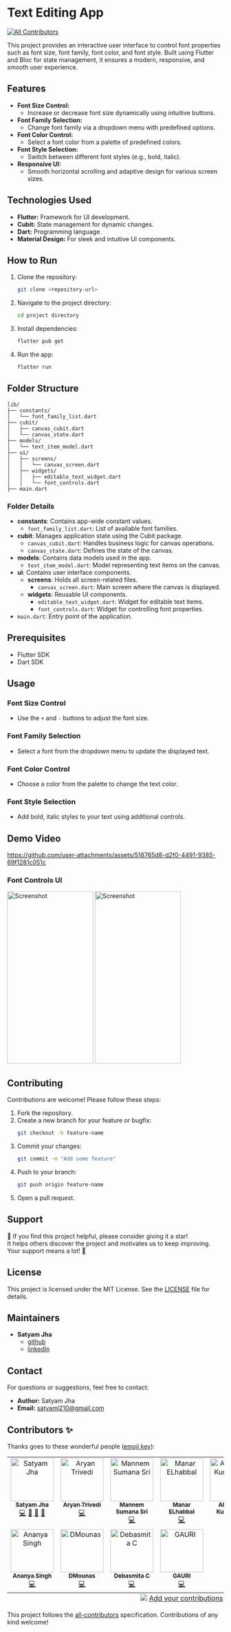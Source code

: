 # Text Editing App
<!-- ALL-CONTRIBUTORS-BADGE:START - Do not remove or modify this section -->
[![All Contributors](https://img.shields.io/badge/all_contributors-11-orange.svg?style=flat-square)](#contributors-)
<!-- ALL-CONTRIBUTORS-BADGE:END -->

This project provides an interactive user interface to control font properties such as font size, font family, font color, and font style. Built using Flutter and Bloc for state management, it ensures a modern, responsive, and smooth user experience.

## Features

- **Font Size Control:**
  - Increase or decrease font size dynamically using intuitive buttons.
- **Font Family Selection:**
  - Change font family via a dropdown menu with predefined options.
- **Font Color Control:**
  - Select a font color from a palette of predefined colors.
- **Font Style Selection:**
  - Switch between different font styles (e.g., bold, italic).
- **Responsive UI:**
  - Smooth horizontal scrolling and adaptive design for various screen sizes.

## Technologies Used

- **Flutter:** Framework for UI development.
- **Cubit:** State management for dynamic changes.
- **Dart:** Programming language.
- **Material Design:** For sleek and intuitive UI components.

## How to Run

1. Clone the repository:
   ```bash
   git clone <repository-url>
   ```
2. Navigate to the project directory:
   ```bash
   cd project directory
   ```
3. Install dependencies:
   ```bash
   flutter pub get
   ```
4. Run the app:
   ```bash
   flutter run
   ```

## Folder Structure

```plaintext
lib/
├── constants/
│   └── font_family_list.dart
├── cubit/
│   ├── canvas_cubit.dart
│   └── canvas_state.dart
├── models/
│   └── text_item_model.dart
├── ui/
│   ├── screens/
│   │   └── canvas_screen.dart
│   ├── widgets/
│   │   ├── editable_text_widget.dart
│   │   └── font_controls.dart
├── main.dart
```

### Folder Details

- **constants**: Contains app-wide constant values.
  - `font_family_list.dart`: List of available font families.
- **cubit**: Manages application state using the Cubit package.
  - `canvas_cubit.dart`: Handles business logic for canvas operations.
  - `canvas_state.dart`: Defines the state of the canvas.
- **models**: Contains data models used in the app.
  - `text_item_model.dart`: Model representing text items on the canvas.
- **ui**: Contains user interface components.
  - **screens**: Holds all screen-related files.
    - `canvas_screen.dart`: Main screen where the canvas is displayed.
  - **widgets**: Reusable UI components.
    - `editable_text_widget.dart`: Widget for editable text items.
    - `font_controls.dart`: Widget for controlling font properties.
- `main.dart`: Entry point of the application.

## Prerequisites

- Flutter SDK
- Dart SDK

## Usage

### Font Size Control

- Use the `+` and `-` buttons to adjust the font size.

### Font Family Selection

- Select a font from the dropdown menu to update the displayed text.

### Font Color Control

- Choose a color from the palette to change the text color.

### Font Style Selection

- Add bold, italic styles to your text using additional controls.

## Demo Video

https://github.com/user-attachments/assets/518765d8-d2f0-4491-9385-69f1281c051c

### Font Controls UI

<img src="https://github.com/user-attachments/assets/abaca11c-81b8-4931-ba63-2b9ee7212c82" alt="Screenshot" width="200" height="400">

<img src="https://github.com/user-attachments/assets/08072113-6459-4874-980c-e9cf61fd9ea1" alt="Screenshot" width="200" height="400">

## Contributing

Contributions are welcome! Please follow these steps:

1. Fork the repository.
2. Create a new branch for your feature or bugfix:
   ```bash
   git checkout -b feature-name
   ```
3. Commit your changes:
   ```bash
   git commit -m "Add some feature"
   ```
4. Push to your branch:
   ```bash
   git push origin feature-name
   ```
5. Open a pull request.

## Support

🌟 If you find this project helpful, please consider giving it a star! \
It helps others discover the project and motivates us to keep improving. Your support means a lot! 🙌 

## License

This project is licensed under the MIT License. See the [LICENSE](LICENSE) file for details.

## Maintainers
- **Satyam Jha**
  - [github](https://github.com/may-tas)
  - [linkedIn](linkedin.com/in/satyam-jha-7746201a4/)

## Contact

For questions or suggestions, feel free to contact:

- **Author:** Satyam Jha
- **Email:** satyamj210@gmail.com

## Contributors ✨

Thanks goes to these wonderful people ([emoji key](https://allcontributors.org/docs/en/emoji-key)):

<!-- ALL-CONTRIBUTORS-LIST:START - Do not remove or modify this section -->
<!-- prettier-ignore-start -->
<!-- markdownlint-disable -->
<table>
  <tbody>
    <tr>
      <td align="center" valign="top" width="14.28%"><a href="https://github.com/may-tas"><img src="https://avatars.githubusercontent.com/u/135056339?v=4?s=100" width="100px;" alt="Satyam Jha"/><br /><sub><b>Satyam Jha</b></sub></a><br /><a href="https://github.com/may-tas/TextEditingApp/commits?author=may-tas" title="Code">💻</a> <a href="https://github.com/may-tas/TextEditingApp/commits?author=may-tas" title="Documentation">📖</a> <a href="#maintenance-may-tas" title="Maintenance">🚧</a> <a href="#design-may-tas" title="Design">🎨</a></td>
      <td align="center" valign="top" width="14.28%"><a href="https://github.com/PearlGrell"><img src="https://avatars.githubusercontent.com/u/185500672?v=4?s=100" width="100px;" alt="Aryan Trivedi"/><br /><sub><b>Aryan Trivedi</b></sub></a><br /><a href="https://github.com/may-tas/TextEditingApp/commits?author=PearlGrell" title="Code">💻</a></td>
      <td align="center" valign="top" width="14.28%"><a href="https://github.com/MannemSumanaSri"><img src="https://avatars.githubusercontent.com/u/204357939?v=4?s=100" width="100px;" alt="Mannem Sumana Sri"/><br /><sub><b>Mannem Sumana Sri</b></sub></a><br /><a href="https://github.com/may-tas/TextEditingApp/commits?author=MannemSumanaSri" title="Code">💻</a></td>
      <td align="center" valign="top" width="14.28%"><a href="https://github.com/Manar-Elhabbal7"><img src="https://avatars.githubusercontent.com/u/172148857?v=4?s=100" width="100px;" alt="Manar ELhabbal"/><br /><sub><b>Manar ELhabbal</b></sub></a><br /><a href="https://github.com/may-tas/TextEditingApp/commits?author=Manar-Elhabbal7" title="Code">💻</a></td>
      <td align="center" valign="top" width="14.28%"><a href="https://github.com/Atomic-Shadow7002"><img src="https://avatars.githubusercontent.com/u/191123414?v=4?s=100" width="100px;" alt="Abhishek Kumar Ray"/><br /><sub><b>Abhishek Kumar Ray</b></sub></a><br /><a href="https://github.com/may-tas/TextEditingApp/commits?author=Atomic-Shadow7002" title="Code">💻</a></td>
      <td align="center" valign="top" width="14.28%"><a href="https://github.com/Elwin-p"><img src="https://avatars.githubusercontent.com/u/150349344?v=4?s=100" width="100px;" alt="Elwin"/><br /><sub><b>Elwin</b></sub></a><br /><a href="https://github.com/may-tas/TextEditingApp/commits?author=Elwin-p" title="Code">💻</a></td>
      <td align="center" valign="top" width="14.28%"><a href="https://github.com/preetidas60"><img src="https://avatars.githubusercontent.com/u/112088836?v=4?s=100" width="100px;" alt="Preeti Das"/><br /><sub><b>Preeti Das</b></sub></a><br /><a href="https://github.com/may-tas/TextEditingApp/commits?author=preetidas60" title="Code">💻</a></td>
    </tr>
    <tr>
      <td align="center" valign="top" width="14.28%"><a href="https://github.com/AnanyaSingh456"><img src="https://avatars.githubusercontent.com/u/184369984?v=4?s=100" width="100px;" alt="Ananya Singh"/><br /><sub><b>Ananya Singh</b></sub></a><br /><a href="https://github.com/may-tas/TextEditingApp/commits?author=AnanyaSingh456" title="Code">💻</a></td>
      <td align="center" valign="top" width="14.28%"><a href="https://github.com/DMounas"><img src="https://avatars.githubusercontent.com/u/212203186?v=4?s=100" width="100px;" alt="DMounas"/><br /><sub><b>DMounas</b></sub></a><br /><a href="https://github.com/may-tas/TextEditingApp/commits?author=DMounas" title="Code">💻</a></td>
      <td align="center" valign="top" width="14.28%"><a href="https://debasmitas-portfolio.netlify.app/"><img src="https://avatars.githubusercontent.com/u/189460298?v=4?s=100" width="100px;" alt="Debasmita C"/><br /><sub><b>Debasmita C</b></sub></a><br /><a href="https://github.com/may-tas/TextEditingApp/commits?author=debasmitaas" title="Code">💻</a></td>
      <td align="center" valign="top" width="14.28%"><a href="https://github.com/GauriRocksies"><img src="https://avatars.githubusercontent.com/u/178488305?v=4?s=100" width="100px;" alt="GAURI"/><br /><sub><b>GAURI</b></sub></a><br /><a href="https://github.com/may-tas/TextEditingApp/commits?author=GauriRocksies" title="Code">💻</a></td>
    </tr>
  </tbody>
  <tfoot>
    <tr>
      <td align="center" size="13px" colspan="7">
        <img src="https://raw.githubusercontent.com/all-contributors/all-contributors-cli/1b8533af435da9854653492b1327a23a4dbd0a10/assets/logo-small.svg">
          <a href="https://all-contributors.js.org/docs/en/bot/usage">Add your contributions</a>
        </img>
      </td>
    </tr>
  </tfoot>
</table>

<!-- markdownlint-restore -->
<!-- prettier-ignore-end -->

<!-- ALL-CONTRIBUTORS-LIST:END -->

This project follows the [all-contributors](https://github.com/all-contributors/all-contributors) specification. Contributions of any kind welcome!